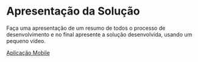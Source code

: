 # Apresentação da Solução

Faça uma apresentação de um resumo de todos o processo de desenvolvimento e no final apresente a solução desenvolvida, usando um pequeno vídeo.


[Aplicação Mobile](https://raw.githubusercontent.com/b3tones/pmv-si-2024-2-pe6-t2-g06-gestao-de-salao/main/docs/img/am.mp4)
